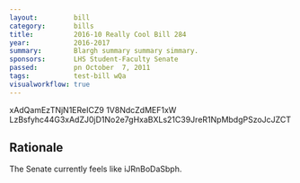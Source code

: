 ```yaml
---
layout:         bill
category:       bills
title:          2016-10 Really Cool Bill 284
year:           2016-2017
summary:        Blargh summary summary simmary.
sponsors:       LHS Student-Faculty Senate
passed:         pn October  7, 2011
tags:           test-bill wQa
visualworkflow: true
---
```



xAdQamEzTNjN1EReICZ9 1V8NdcZdMEF1xW LzBsfyhc44G3xAdZJ0jD1No2e7gHxaBXLs21C39JreR1NpMbdgPSzoJcJZCT 




Rationale
---------
The Senate currently feels like iJRnBoDaSbph.
